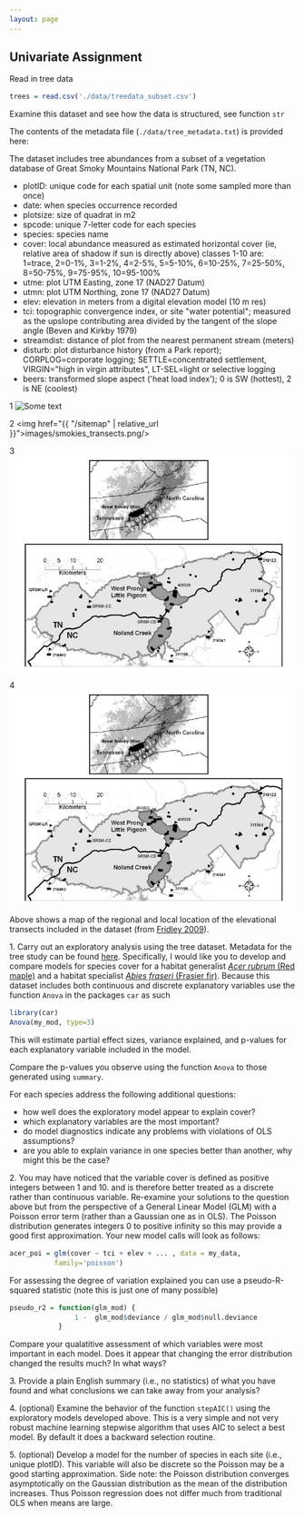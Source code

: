 ```yaml
---
layout: page
---
```


## Univariate Assignment

Read in tree data

```r
trees = read.csv('./data/treedata_subset.csv')
```

Examine this dataset and see how the data is structured, see function `str` 

The contents of the metadata file (`./data/tree_metadata.txt`) is provided here:


The dataset includes tree abundances from a subset of a vegetation database of Great Smoky Mountains National Park (TN, NC).

* plotID: unique code for each spatial unit (note some sampled more than once)
* date: when species occurrence recorded
* plotsize: size of quadrat in m2
* spcode: unique 7-letter code for each species
* species: species name
* cover: local abundance measured as estimated horizontal cover (ie, relative area of shadow if sun is directly above) classes 1-10 are: 1=trace, 2=0-1%, 3=1-2%, 4=2-5%, 5=5-10%, 6=10-25%, 7=25-50%, 8=50-75%, 9=75-95%, 10=95-100%
* utme: plot UTM Easting, zone 17 (NAD27 Datum)
* utmn: plot UTM Northing, zone 17 (NAD27 Datum)
* elev: elevation in meters from a digital elevation model (10 m res)
* tci: topographic convergence index, or site "water potential"; measured as the upslope contributing area divided by the tangent of the slope angle (Beven and Kirkby 1979)
* streamdist: distance of plot from the nearest permanent stream (meters)
* disturb: plot disturbance history (from a Park report); CORPLOG=corporate logging; SETTLE=concentrated settlement, VIRGIN="high in virgin attributes", LT-SEL=light or selective logging
* beers: transformed slope aspect ('heat load index'); 0 is SW (hottest), 2 is NE (coolest)

1
![Some text]({{site.url}}{{site.baseurl}}/images/smokies_transects.png)

2
<img href="{{ "/sitemap" | relative_url }}">images/smokies_transects.png/>

3
<img src=./images/smokies_transects.png/>

4
![](./images/smokies_transects.png) 

Above shows a map of the regional and local location of the elevational transects included in the dataset (from [Fridley 2009](http://plantecology.syr.edu/fridley/Fridley2009_jamc.pdf)).


1\. Carry out an exploratory analysis using the tree dataset. Metadata for the
tree study can be found [here](../data/tree_metadata.txt). Specifically, I would
like you to develop and compare models for species cover for a habitat
generalist [*Acer rubrum* (Red
maple)](http://www.durhamtownship.com/blog-archives/pix/November1407.jpg) and a
habitat specialist [*Abies fraseri* (Frasier
fir)](https://upload.wikimedia.org/wikipedia/commons/d/d0/Abies_fraseri_Mitchell.jpg).
Because this dataset includes both continuous and discrete explanatory variables
use the function `Anova` in the packages `car` as such

```r
library(car)
Anova(my_mod, type=3)
```

This will estimate partial effect sizes, variance explained, and p-values for 
each explanatory variable included in the model. 

Compare the p-values you observe using the function `Anova` to those generated
using `summary`. 

For each species address the following additional questions:

* how well does the exploratory model appear to explain cover?
* which explanatory variables are the most important?
* do model diagnostics indicate any problems with violations of OLS assumptions?
* are you able to explain variance in one species better than another, 
  why might this be the case?

2\. You may have noticed that the variable cover is defined as 
positive integers between 1 and 10. and is therefore better treated
as a discrete rather than continuous variable. 
Re-examine your solutions to the question above but from the
perspective of a General Linear Model (GLM) with a Poisson error term
(rather than a Gaussian one as in OLS). 
The Poisson distribution generates integers 0 to positive infinity so this may provide a good first approximation. 
Your new model calls will look as follows:

```r
acer_poi = glm(cover ~ tci + elev + ... , data = my_data, 
           family='poisson')
```

For assessing the degree of variation explained you can use a 
pseudo-R-squared statistic (note this is just one of many possible)

```r
pseudo_r2 = function(glm_mod) {
                1 -  glm_mod$deviance / glm_mod$null.deviance
            }
```

Compare your qualatitive assessment of which variables were most important in each model. 
Does it appear that changing the error distribution changed the results much? In what ways? 

3\. Provide a plain English summary (i.e., no statistics) of what you have
found and what conclusions we can take away from your analysis?

4\. (optional) Examine the behavior of the function `stepAIC()` using the 
exploratory models developed above. This is a very simple and not very
robust machine learning stepwise algorithm that uses AIC to select a 
best model. By default it does a backward selection routine. 

5\. (optional) Develop a model for the number of species in each site 
(i.e., unique plotID). This variable will also be discrete so the Poisson
may be a good starting approximation. Side note: the Poisson
distribution converges asymptotically on the Gaussian distribution as the 
mean of the distribution increases. Thus Poisson regression does not differ
much from traditional OLS when means are large. 
